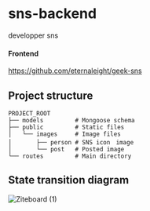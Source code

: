 # sns-backend
developper sns

#### Frontend
https://github.com/eternaleight/geek-sns


## Project structure

```
PROJECT_ROOT
├── models         # Mongoose schema
├── public         # Static files
│   └── images     # Image files
│       ├── person # SNS icon　image
│       └── post   # Posted image
└── routes         # Main directory
```

## State transition diagram
![Ziteboard (1)](https://user-images.githubusercontent.com/96198088/191462248-01ede4c7-6c81-433a-bedf-2124fde4a045.png)

